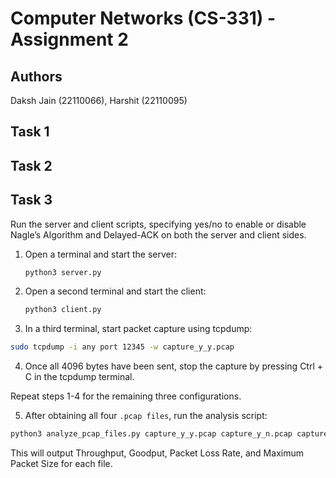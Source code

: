 # Computer Networks (CS-331) - Assignment 2

## Authors
Daksh Jain (22110066), Harshit (22110095)

## Task 1


## Task 2


## Task 3

Run the server and client scripts, specifying yes/no to enable or disable Nagle’s Algorithm and Delayed-ACK on both the server and client sides.

1. Open a terminal and start the server:
   ```sh
   python3 server.py
   ```
2. Open a second terminal and start the client:
   ```sh
   python3 client.py
   ```
3. In a third terminal, start packet capture using tcpdump:
```sh
sudo tcpdump -i any port 12345 -w capture_y_y.pcap
```

4. Once all 4096 bytes have been sent, stop the capture by pressing Ctrl + C in the tcpdump terminal.

Repeat steps 1-4 for the remaining three configurations.

5. After obtaining all four ```.pcap files```, run the analysis script:
```sh
python3 analyze_pcap_files.py capture_y_y.pcap capture_y_n.pcap capture_n_y.pcap capture_n_n.pcap
```

This will output Throughput, Goodput, Packet Loss Rate, and Maximum Packet Size for each file.
